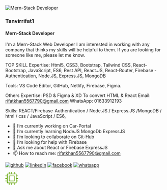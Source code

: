 ![Mern-Stack Developer](https://media-exp1.licdn.com/dms/image/D5616AQHwT3KNJ_M-aA/profile-displaybackgroundimage-shrink_350_1400/0/1670352322342?e=1675900800&v=beta&t=r_acOdVUp7JWoEd-90_La0U06Exwkit27OFn81_Qp2k)

### Tanvirrifat1
#### Mern-Stack Developer


I'm a Mern-Stack Web Developer I am interested in working with any company
that thinks my skills will be helpful to them. If you are looking for someone like me, please let me know. 

TOP SKILL
Expertise:
Html5, CSS3, Bootstrap, Tailwind CSS,
React-Bootstrap, JavaScript, ES6, Rest API,
React.JS, React-Router, Firebase -Authentication,
Node.JS, Express.JS, MongoDB 

Tools:
VS Code Editor, GitHub, Netlify, Firebase, Figma.


Others Expertise:
PSD & Figma & XD To convert HTML & React
Email: rifatkhan5567790@gmail.com
WhatsApp: 01633912193

Skills: REACT/Firebase-Authentication / Node.JS / Express.JS /MongoDB / html / css / JavaScript / ES6,

- 🔭 I’m currently working on Car-Portal 
- 🌱 I’m currently learning NodeJS MongoDb ExpressJS 
- 👯 I’m looking to collaborate on Git-Hub 
- 🤔 I’m looking for help with Firebase 
- 💬 Ask me about React or Firebase ExpressJS 
- 📫 How to reach me: rifatkhan5567790@gmail.com 


[<img src='https://cdn.jsdelivr.net/npm/simple-icons@3.0.1/icons/github.svg' alt='github' height='40'>](https://github.com/https://github.com/tanvirrifat1)  [<img src='https://cdn.jsdelivr.net/npm/simple-icons@3.0.1/icons/linkedin.svg' alt='linkedin' height='40'>](https://www.linkedin.com/in/https://www.linkedin.com/in/md-rifat-miah-48555b257//)  [<img src='https://cdn.jsdelivr.net/npm/simple-icons@3.0.1/icons/facebook.svg' alt='facebook' height='40'>](https://www.facebook.com/https://www.facebook.com/rifat.khan7625/)  [<img src='https://cdn.jsdelivr.net/npm/simple-icons@3.0.1/icons/whatsapp.svg' alt='whatsapp' height='40'>](https://web.whatsapp.com/)  

<a href='https://docs.github.com/en/developers'><img src='https://raw.githubusercontent.com/acervenky/animated-github-badges/master/assets/devbadge.gif' width='40' height='40'></a> 


